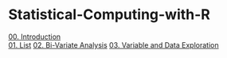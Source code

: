 # Statistical-Computing-with-R

[00. Introduction](https://github.com/arpansapkota/Statistical-Computing-with-R/blob/main/00_Introduction.R) <br>
[01. List](https://github.com/arpansapkota/Statistical-Computing-with-R/blob/main/01_List.R)
[02. Bi-Variate Analysis](https://github.com/arpansapkota/Statistical-Computing-with-R/blob/main/02_Bi-Variate_Analysis.R)
[03. Variable and Data Exploration](https://github.com/arpansapkota/Statistical-Computing-with-R/blob/main/03_Variable_and_Data_Exploration.R)
